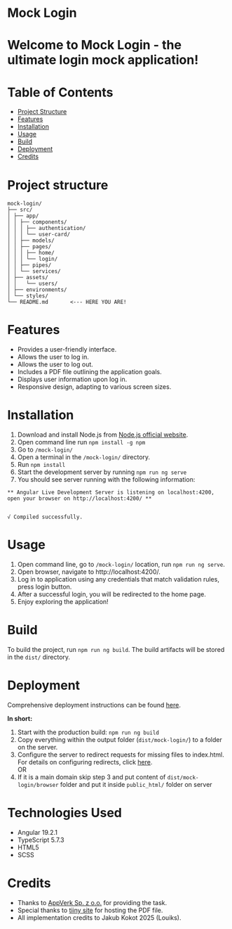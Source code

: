 # Mock Login

# Welcome to Mock Login - the ultimate login mock application!

# Table of Contents

- [Project Structure](#project-structure)
- [Features](#features)
- [Installation](#installation)
- [Usage](#usage)
- [Build](#build)
- [Deployment](#deployment)
- [Credits](#credits)

# Project structure

```
mock-login/
├── src/
│ ├── app/
│ │ ├── components/
│ │ │ ├── authentication/
│ │ │ └── user-card/
│ │ ├── models/
│ │ ├── pages/
│ │ │ ├── home/
│ │ │ └── login/
│ │ ├── pipes/
│ │ └── services/
│ ├── assets/
│ │   └── users/
│ ├── environments/
│ └── styles/
└── README.md       <--- HERE YOU ARE!
```

# Features

- Provides a user-friendly interface.
- Allows the user to log in.
- Allows the user to log out.
- Includes a PDF file outlining the application goals.
- Displays user information upon log in.
- Responsive design, adapting to various screen sizes.

# Installation

1. Download and install Node.js from [Node.js official website](https://nodejs.org).
2. Open command line run `npm install -g npm`
3. Go to `/mock-login/`
4. Open a terminal in the `/mock-login/` directory.
5. Run `npm install`
6. Start the development server by running `npm run ng serve`
7. You should see server running with the following information:

```
** Angular Live Development Server is listening on localhost:4200, open your browser on http://localhost:4200/ **


√ Compiled successfully.
```

# Usage

1. Open command line, go to `/mock-login/` location, run `npm run ng serve`.
2. Open browser, navigate to http://localhost:4200/.
3. Log in to application using any credentials that match validation rules, press login button.
4. After a successful login, you will be redirected to the home page.
5. Enjoy exploring the application!

# Build

To build the project, run `npm run ng build`. The build artifacts will be stored in the `dist/` directory.

# Deployment

Comprehensive deployment instructions can be
found [here](https://v17.angular.io/guide/deployment#basic-deployment-to-a-remote-server).

**In short:**

1. Start with the production build: `npm run ng build`
2. Copy everything within the output folder (`dist/mock-login/`) to a folder on the server.
3. Configure the server to redirect requests for missing files to index.html. For details on configuring redirects,
   click [here](https://v17.angular.io/guide/deployment#fallback).
   <br>OR
4. If it is a main domain skip step 3 and put content of `dist/mock-login/browser` folder and put it
   inside `public_html/`
   folder on server

# Technologies Used

- Angular 19.2.1
- TypeScript 5.7.3
- HTML5
- SCSS

# Credits

- Thanks to [AppVerk Sp. z o.o.](https://appverk.com/) for providing the task.<br>
- Special thanks to [tiiny site](https://tiiny.site/) for hosting the PDF file.<br>
- All implementation credits to Jakub Kokot 2025 (Louiks).